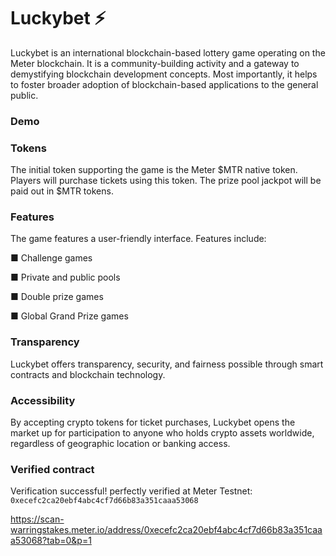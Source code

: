 # Luckybet ⚡
Luckybet is an international blockchain-based lottery game operating on the Meter blockchain. It is a community-building activity and a gateway to demystifying blockchain development concepts. Most importantly, it helps to foster broader adoption of blockchain-based applications to the general public.

### Demo


### Tokens
The initial token supporting the game is the Meter $MTR native token. Players will purchase tickets using this token. The prize pool jackpot will be paid out in $MTR tokens.

### Features
The game features a user-friendly interface. Features include:

■ Challenge games

■ Private and public pools

■ Double prize games

■ Global Grand Prize games

### Transparency
Luckybet offers transparency, security, and fairness possible through smart contracts and blockchain technology.

### Accessibility
By accepting crypto tokens for ticket purchases, Luckybet opens the market up for participation to anyone who holds crypto assets worldwide, regardless of geographic location or banking access.

### Verified contract
Verification successful! perfectly verified at Meter Testnet:
```0xecefc2ca20ebf4abc4cf7d66b83a351caaa53068```

https://scan-warringstakes.meter.io/address/0xecefc2ca20ebf4abc4cf7d66b83a351caaa53068?tab=0&p=1